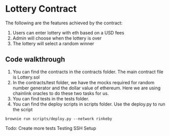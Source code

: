# Lottery Contract

The following are the features achieved by the contract:
1. Users can enter lottery with eth based on a USD fees
2. Admin will choose when the lottery is over
3. The lottery will select a random winner

## Code walkthrough

1. You can find the contracts in the contracts folder. The main contract file is Lottery.sol
2. In the contracts/test folder, we have the mocks required for random number generator and the dollar value of ethereum. Here we are using chainlink oracles to do these two tasks for us.
4. You can find tests in the tests folder. 
3. You can find the deploy scripts in scripts folder. Use the deploy.py to run the script

```
brownie run scripts/deploy.py --network rinkeby
```

Todo: Create more tests
Testing SSH Setup